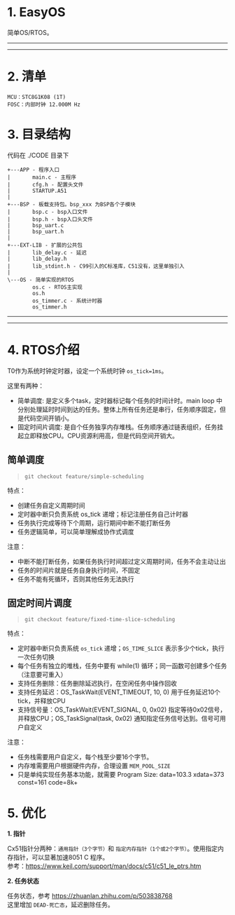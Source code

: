 # 1. EasyOS

简单OS/RTOS。

---
---

# 2. 清单

```
MCU：STC8G1K08 (1T)
FOSC：内部时钟 12.000M Hz 
```

# 3. 目录结构

代码在 ./CODE 目录下
```
+---APP - 程序入口
|       main.c - 主程序
|       cfg.h - 配置头文件
|       STARTUP.A51
|
+---BSP - 板载支持包。bsp_xxx 为BSP各个子模块
|       bsp.c - bsp入口文件
|       bsp.h - bsp入口头文件
|       bsp_uart.c
|       bsp_uart.h
|
+---EXT-LIB - 扩展的公共包
|       lib_delay.c - 延迟
|       lib_delay.h
|       lib_stdint.h - C99引入的C标准库，C51没有，这里单独引入
|
\---OS - 简单实现的RTOS
        os.c - RTOS主实现
        os.h
        os_timmer.c - 系统计时器
        os_timmer.h
```

---
---

# 4. RTOS介绍

T0作为系统时钟定时器，设定一个系统时钟 `os_tick=1ms`。

这里有两种：
+ 简单调度: 是定义多个task，定时器标记每个任务的时间计时。main loop 中分别处理延时时间到达的任务。整体上所有任务还是串行，任务顺序固定，但是代码空间开销小。
+ 固定时间片调度: 是自个任务独享内存堆栈。任务顺序通过链表组织，任务挂起立即释放CPU。CPU资源利用高，但是代码空间开销大。


## 简单调度

> `git checkout feature/simple-scheduling`

特点：
+ 创建任务自定义周期时间
+ 定时器中断只负责系统 os_tick 递增；标记注册任务自己计时器
+ 任务执行完成等待下个周期，运行期间中断不能打断任务
+ 任务逻辑简单，可以简单理解成协作式调度

注意：
+ 中断不能打断任务，如果任务执行时间超过定义周期时间，任务不会主动让出
+ 任务的时间片就是任务自身执行时间，不固定
+ 任务不能有死循环，否则其他任务无法执行

## 固定时间片调度

> `git checkout feature/fixed-time-slice-scheduling`

特点：
+ 定时器中断只负责系统 `os_tick` 递增；`OS_TIME_SLICE` 表示多少个tick，执行一次任务切换
+ 每个任务有独立的堆栈，任务中要有 while(1) 循环；同一函数可创建多个任务（注意要可重入）
+ 支持任务删除：任务删除延迟执行，在空闲任务中操作回收
+ 支持任务延迟：OS_TaskWait(EVENT_TIMEOUT, 10, 0) 用于任务延迟10个tick，并释放CPU
+ 支持信号量：OS_TaskWait(EVENT_SIGNAL, 0, 0x02) 指定等待0x02信号，并释放CPU；OS_TaskSignal(task, 0x02) 通知指定任务信号达到。信号可用户自定义

注意：
+ 任务栈需要用户自定义，每个栈至少要16个字节。
+ 内存堆需要用户根据硬件内存，合理设置 `MEM_POOL_SIZE`
+ 只是单纯实现任务基本功能，就需要 Program Size: data=103.3 xdata=373 const=161 code=8k+

# 5. 优化

**1. 指针**

Cx51指针分两种：`通用指针（3个字节）`和 `指定内存指针（1个或2个字节）`。使用指定内存指针，可以显著加速8051 C 程序。<br>
参考：https://www.keil.com/support/man/docs/c51/c51_le_ptrs.htm

**2. 任务状态**

任务状态，参考 https://zhuanlan.zhihu.com/p/503838768 <br>
这里增加 `DEAD-死亡态`，延迟删除任务。
